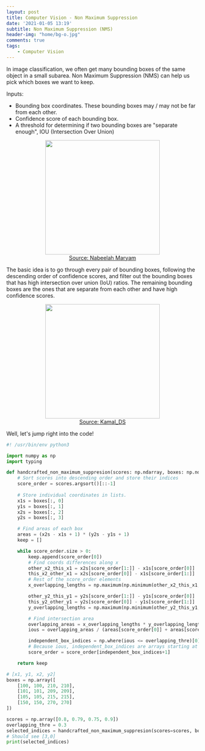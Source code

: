 ```yaml
---
layout: post
title: Computer Vision - Non Maximum Suppression
date: '2021-01-05 13:19'
subtitle: Non Maximum Suppression (NMS)
header-img: "home/bg-o.jpg"
comments: true
tags:
    - Computer Vision
---
```


In image classification, we often get many bounding boxes of the same object in a small subarea. Non Maximum Suppression (NMS) can help us pick which boxes we want to keep.

Inputs:

- Bounding box coordinates. These bounding boxes may / may not be far from each other. 
- Confidence score of each bounding box.
- A threshold for determining if two bounding boxes are "separate enough", IOU (Intersection Over Union)

<div style="text-align: center;">
<p align="center">
    <figure>
        <img src="https://github.com/user-attachments/assets/662bcbcc-50d3-43fc-86e0-97fb01c7d5cb" height="300" alt=""/>
        <figcaption><a href="https://www.linkedin.com/pulse/non-max-suppression-object-detection-nabeelah-maryam-2gr7f/">Source: Nabeelah Maryam</a></figcaption>
    </figure>
</p>
</div>

The basic idea is to go through every pair of bounding boxes, following the descending order of confidence scores, and filter out the bounding boxes that has high intersection over union (IoU) ratios. The remaining bounding boxes are the ones that are separate from each other and have high confidence scores. 

<div style="text-align: center;">
<p align="center">
    <figure>
        <img src="https://github.com/user-attachments/assets/212cfcc3-b6cb-49bd-9197-9b1c850147e1" height="300" alt=""/>
        <figcaption><a href="https://www.google.com/url?sa=i&url=https%3A%2F%2Fkorlakuntasaikamal10.medium.com%2Fintersection-over-union-a8e04c3d03b3&psig=AOvVaw1Goh-uTS9ihTL4MTDw-fX2&ust=1723930055452000&source=images&cd=vfe&opi=89978449&ved=0CBcQjhxqFwoTCIijnYm6-ocDFQAAAAAdAAAAABAE">Source: Kamal_DS </a></figcaption>
    </figure>
</p>
</div>

Well, let's jump right into the code!

```python
#! /usr/bin/env python3

import numpy as np
import typing

def handcrafted_non_maximum_suppresion(scores: np.ndarray, boxes: np.ndarray, overlapping_thre: float = 0.3) -> typing.List:
    # Sort scores into descending order and store their indices
    score_order = scores.argsort()[::-1]
    
    # Store individual coordinates in lists.
    x1s = boxes[:, 0]
    y1s = boxes[:, 1]
    x2s = boxes[:, 2]
    y2s = boxes[:, 3]

    # Find areas of each box
    areas = (x2s - x1s + 1) * (y2s - y1s + 1)
    keep = []

    while score_order.size > 0:
        keep.append(score_order[0])
        # Find coords differences along x
        other_x2_this_x1 = x2s[score_order[1:]] - x1s[score_order[0]]
        this_x2_other_x1 = x2s[score_order[0]] - x1s[score_order[1:]]
        # Rest of the score_order elements
        x_overlapping_lengths = np.maximum(np.minimum(other_x2_this_x1, this_x2_other_x1), 0)

        other_y2_this_y1 = y2s[score_order[1:]] - y1s[score_order[0]]
        this_y2_other_y1 = y2s[score_order[0]] - y1s[score_order[1:]]
        y_overlapping_lengths = np.maximum(np.minimum(other_y2_this_y1, this_y2_other_y1), 0)

        # Find intersection area
        overlapping_areas = x_overlapping_lengths * y_overlapping_lengths
        ious = overlapping_areas / (areas[score_order[0]] + areas[score_order[1:]] - overlapping_areas)

        independent_box_indices = np.where(ious <= overlapping_thre)[0]
        # Because ious, independent_box_indices are arrays starting at the next element, we want to add 1 here.
        score_order = score_order[independent_box_indices+1]

    return keep

# [x1, y1, x2, y2]
boxes = np.array([
    [100, 100, 210, 210],
    [101, 101, 209, 209],
    [105, 105, 215, 215],
    [150, 150, 270, 270]
])

scores = np.array([0.8, 0.79, 0.75, 0.9])
overlapping_thre = 0.3
selected_indices = handcrafted_non_maximum_suppresion(scores=scores, boxes=boxes, overlapping_thre=overlapping_thre)
# Should see [3,0]
print(selected_indices)
```